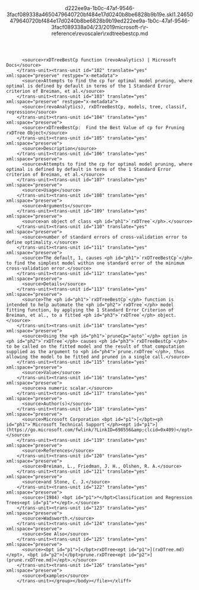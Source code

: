 <?xml version="1.0"?><xliff version="1.2" xmlns="urn:oasis:names:tc:xliff:document:1.2" xmlns:xsi="http://www.w3.org/2001/XMLSchema-instance" xsi:schemaLocation="urn:oasis:names:tc:xliff:document:1.2 xliff-core-1.2-transitional.xsd"><file datatype="xml" original="rxdtreebestcp.md" source-language="en-US" target-language="en-US"><header><tool tool-id="mdxliff" tool-name="mdxliff" tool-version="1.0-1931010" tool-company="Microsoft" /><xliffext:skl_file_name xmlns:xliffext="urn:microsoft:content:schema:xliffextensions">d222ee9a-1b0c-47af-9546-3facf089338a4650479640720bf484e17d0240b8be6828b9b19e.skl</xliffext:skl_file_name><xliffext:version xmlns:xliffext="urn:microsoft:content:schema:xliffextensions">1.2</xliffext:version><xliffext:ms.openlocfilehash xmlns:xliffext="urn:microsoft:content:schema:xliffextensions">4650479640720bf484e17d0240b8be6828b9b19e</xliffext:ms.openlocfilehash><xliffext:ms.sourcegitcommit xmlns:xliffext="urn:microsoft:content:schema:xliffextensions">d222ee9a-1b0c-47af-9546-3facf089338a</xliffext:ms.sourcegitcommit><xliffext:ms.lasthandoff xmlns:xliffext="urn:microsoft:content:schema:xliffextensions">04/23/2019</xliffext:ms.lasthandoff><xliffext:ms.openlocfilepath xmlns:xliffext="urn:microsoft:content:schema:xliffextensions">microsoft-r\r-reference\revoscaler\rxdtreebestcp.md</xliffext:ms.openlocfilepath></header><body><group id="content" extype="content"><trans-unit id="101" translate="yes" xml:space="preserve" restype="x-metadata">
          <source>rxDTreeBestCp function (revoAnalytics) | Microsoft Docs</source>
        </trans-unit><trans-unit id="102" translate="yes" xml:space="preserve" restype="x-metadata">
          <source>Attempts to find the cp for optimal model pruning, where optimal is defined by default in terms of the 1 Standard Error criterion of Breiman, et al.</source>
        </trans-unit><trans-unit id="103" translate="yes" xml:space="preserve" restype="x-metadata">
          <source>(revoAnalytics), rxDTreeBestCp, models, tree, classif, regression</source>
        </trans-unit><trans-unit id="104" translate="yes" xml:space="preserve">
          <source>rxDTreeBestCp:  Find the Best Value of cp for Pruning rxDTree Object</source>
        </trans-unit><trans-unit id="105" translate="yes" xml:space="preserve">
          <source>Description</source>
        </trans-unit><trans-unit id="106" translate="yes" xml:space="preserve">
          <source>Attempts to find the cp for optimal model pruning, where optimal is defined by default in terms of the 1 Standard Error criterion of Breiman, et al.</source>
        </trans-unit><trans-unit id="107" translate="yes" xml:space="preserve">
          <source>Usage</source>
        </trans-unit><trans-unit id="108" translate="yes" xml:space="preserve">
          <source>Arguments</source>
        </trans-unit><trans-unit id="109" translate="yes" xml:space="preserve">
          <source>an object of class <ph id="ph1">`rxDTree`</ph>.</source>
        </trans-unit><trans-unit id="110" translate="yes" xml:space="preserve">
          <source>number of standard errors of cross-validation error to define optimality.</source>
        </trans-unit><trans-unit id="111" translate="yes" xml:space="preserve">
          <source>The default, 1, causes <ph id="ph1">`rxDTreeBestCp`</ph> to find the simplest model within one standard error of the minimum cross-validation error.</source>
        </trans-unit><trans-unit id="112" translate="yes" xml:space="preserve">
          <source>Details</source>
        </trans-unit><trans-unit id="113" translate="yes" xml:space="preserve">
          <source>The <ph id="ph1">`rxDTreeBestCp`</ph> function is intended to help automate the <ph id="ph2">`rxDTree`</ph> model fitting function, by applying the 1 Standard Error Criterion of Breiman, et al., to a fitted <ph id="ph3">`rxDTree`</ph> object.</source>
        </trans-unit><trans-unit id="114" translate="yes" xml:space="preserve">
          <source>Using the <ph id="ph1">`pruneCp="auto"`</ph> option in <ph id="ph2">`rxDTree`</ph> causes <ph id="ph3">`rxDTreeBestCp`</ph> to be called on the fitted model and the result of that computation supplied as the argument to <ph id="ph4">`prune.rxDTree`</ph>, thus allowing the model to be fitted and pruned in a single call.</source>
        </trans-unit><trans-unit id="115" translate="yes" xml:space="preserve">
          <source>Value</source>
        </trans-unit><trans-unit id="116" translate="yes" xml:space="preserve">
          <source>a numeric scalar.</source>
        </trans-unit><trans-unit id="117" translate="yes" xml:space="preserve">
          <source>Author(s)</source>
        </trans-unit><trans-unit id="118" translate="yes" xml:space="preserve">
          <source>Microsoft Corporation <bpt id="p1">[</bpt><ph id="ph1">`Microsoft Technical Support`</ph><ept id="p1">](https://go.microsoft.com/fwlink/?LinkID=698556&amp;clcid=0x409)</ept></source>
        </trans-unit><trans-unit id="119" translate="yes" xml:space="preserve">
          <source>References</source>
        </trans-unit><trans-unit id="120" translate="yes" xml:space="preserve">
          <source>Breiman, L., Friedman, J. H., Olshen, R. A.</source>
        </trans-unit><trans-unit id="121" translate="yes" xml:space="preserve">
          <source>and Stone, C. J.</source>
        </trans-unit><trans-unit id="122" translate="yes" xml:space="preserve">
          <source>(1984) <bpt id="p1">*</bpt>Classification and Regression Trees<ept id="p1">*</ept>.</source>
        </trans-unit><trans-unit id="123" translate="yes" xml:space="preserve">
          <source>Wadsworth.</source>
        </trans-unit><trans-unit id="124" translate="yes" xml:space="preserve">
          <source>See Also</source>
        </trans-unit><trans-unit id="125" translate="yes" xml:space="preserve">
          <source><bpt id="p1">[</bpt>rxDTree<ept id="p1">](rxDTree.md)</ept>, <bpt id="p2">[</bpt>prune.rxDTree<ept id="p2">](prune.rxDTree.md)</ept>.</source>
        </trans-unit><trans-unit id="126" translate="yes" xml:space="preserve">
          <source>Examples</source>
        </trans-unit></group></body></file></xliff>